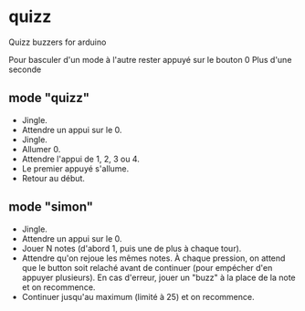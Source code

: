# quizz
Quizz buzzers for arduino

Pour basculer d'un mode à l'autre rester appuyé sur le bouton 0 Plus d'une seconde

## mode "quizz"
 - Jingle.
 - Attendre un appui sur le 0.
 - Jingle.
 - Allumer 0.
 - Attendre l'appui de 1, 2, 3 ou 4.
 - Le premier appuyé s'allume.
 - Retour au début.

 ## mode "simon"
  - Jingle.
  - Attendre un appui sur le 0.
  - Jouer N notes (d'abord 1, puis une de plus à chaque tour).
  - Attendre qu'on rejoue les mêmes notes.
    À chaque pression, on attend que le button soit relaché avant de continuer (pour empécher d'en appuyer plusieurs).
    En cas d'erreur, jouer un "buzz" à la place de la note et on recommence.
  - Continuer jusqu'au maximum (limité à 25) et on recommence.